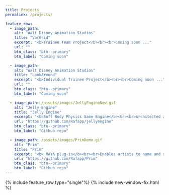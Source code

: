 ```yaml
---
title: Projects
permalink: /projects/

feature_row:
  - image_path: 
    alt: "Walt Disney Animation Studios"
    title: "VarGrid"
    excerpt: "<b>Trainee Team Project</b><br><br>Coming soon ..."
    url: ""
    btn_class: "btn--primary"
    btn_label: "Coming soon"

  - image_path: 
    alt: "Walt Disney Animation Studios"
    title: "LookAround"
    excerpt: "<b>Individual Trainee Project</b><br><br>Coming soon ..."
    url: ""
    btn_class: "btn--primary"
    btn_label: "Coming soon"

  - image_path: /assets/images/JellyEngineNew.gif
    alt: "Jelly Engine"
    title: "Jelly Engine"
    excerpt: "<b>Soft Body Physics Game Engine</b><br><br>Architected a game engine for my graduation thesis with real-time soft body physics support. Optimized physics solver reaching <b>120+ FPS</b> for up to <b>1000-triangle</b> meshes, and implemented a custom GLSL shader for subsurface scattering using the Oren-Nayar model.<br><br><i><b>Languages & Tools:</b></i> C/C++, CMake, OpenGL, GLSL"
    url: "https://github.com/Rafapp/jellyengine"
    btn_class: "btn--primary"
    btn_label: "Github repo"

  - image_path: /assets/images/PrimDemo.gif
    alt: "Prim"
    title: "Prim"
    excerpt: "<b> MAYA plug-in</b><br><br>Enables artists to name and save scene meshes as primitives, curate 3D primitive libraries, instance them in new projects, and export them using a custom .prim file format for sharing among users.<br><br><i><b>Languages & Tools:</b></i> QT, PySide6, Maya, MEL, Python"
    url: "https://github.com/Rafapp/Prim"
    btn_class: "btn--primary"
    btn_label: "Github repo"
---
```


{% include feature_row type="single"%}
{% include new-window-fix.html %}
